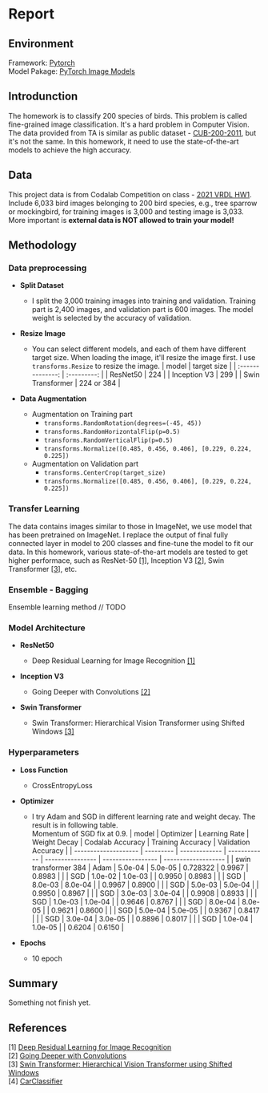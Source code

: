 # Report

## Environment

Framework: [Pytorch](https://pytorch.org/)  
Model Pakage: [PyTorch Image Models](https://github.com/rwightman/pytorch-image-models/)

## Introdunction

The homework is to classify 200 species of birds. This problem is called fine-grained image classification.
It's a hard problem in Computer Vision. The data provided from TA is similar as public dataset - [CUB-200-2011](http://www.vision.caltech.edu/visipedia/CUB-200-2011.html), but it's not the same. In this homework, it need to use the state-of-the-art models to achieve the high accuracy.

## Data

This project data is from Codalab Competition on class - [2021 VRDL HW1](https://competitions.codalab.org/competitions/35668?secret_key=09789b13-35ec-4928-ac0f-6c86631dda07). Include 6,033 bird images belonging to 200 bird species, e.g., tree sparrow or mockingbird, for training images is 3,000 and testing image is 3,033. More important is **external data is NOT allowed to train your model!**

## Methodology

### Data preprocessing

* **Split Dataset**
  * I split the 3,000 training images into training and validation. Training part is 2,400 images, and validation part is 600 images. The model weight is selected by the accuracy of validation.

* **Resize Image**
  * You can select different models, and each of them have different target size. When loading the image, it'll resize the image first. I use `transforms.Resize` to resize the image.
    |      model       | target size |
    | :--------------: | :---------: |
    |     ResNet50     |     224     |
    |   Inception V3   |     299     |
    | Swin Transformer | 224 or 384  |

* **Data Augmentation**
  * Augmentation on Training part
    * `transforms.RandomRotation(degrees=(-45, 45))`
    * `transforms.RandomHorizontalFlip(p=0.5)`
    * `transforms.RandomVerticalFlip(p=0.5)`
    * `transforms.Normalize([0.485, 0.456, 0.406], [0.229, 0.224, 0.225])`
  * Augmentation on Validation part
    * `transforms.CenterCrop(target_size)`
    * `transforms.Normalize([0.485, 0.456, 0.406], [0.229, 0.224, 0.225])`

### Transfer Learning

The data contains images similar to those in ImageNet, we use model that has been pretrained on ImageNet. I replace the output of final fully connected layer in model to 200 classes and fine-tune the model to fit our data. In this homework, various state-of-the-art models are tested to get higher performace, such as ResNet-50 [[1]](https://arxiv.org/abs/1512.03385), Inception V3 [[2]](https://arxiv.org/abs/1409.4842), Swin Transformer [[3]](https://arxiv.org/pdf/2103.14030.pdf), etc.

### Ensemble - Bagging

Ensemble learning method // TODO

### Model Architecture

* **ResNet50**
  * Deep Residual Learning for Image Recognition [[1]](https://arxiv.org/abs/1512.03385)

* **Inception V3**
  * Going Deeper with Convolutions [[2]](https://arxiv.org/abs/1409.4842)

* **Swin Transformer**
  * Swin Transformer: Hierarchical Vision Transformer using Shifted Windows [[3]](https://arxiv.org/pdf/2103.14030.pdf)

### Hyperparameters

* **Loss Function**
  * CrossEntropyLoss

* **Optimizer**
  * I try Adam and SGD in different learning rate and weight decay. The result is in following table.  
    Momentum of SGD fix at 0.9.
    | model                | Optimizer | Learning Rate | Weight Decay | Codalab Accuracy | Training Accuracy | Validation Accuracy |
    | -------------------- | --------- | ------------- | ------------ | ---------------- | ----------------- | ------------------- |
    | swin transformer 384 | Adam      | 5.0e-04       | 5.0e-05      | 0.728322         | 0.9967            | 0.8983              |
    |                      | SGD       | 1.0e-02       | 1.0e-03      |                  | 0.9950            | 0.8983              |
    |                      | SGD       | 8.0e-03       | 8.0e-04      |                  | 0.9967            | 0.8900              |
    |                      | SGD       | 5.0e-03       | 5.0e-04      |                  | 0.9950            | 0.8967              |
    |                      | SGD       | 3.0e-03       | 3.0e-04      |                  | 0.9908            | 0.8933              |
    |                      | SGD       | 1.0e-03       | 1.0e-04      |                  | 0.9646            | 0.8767              |
    |                      | SGD       | 8.0e-04       | 8.0e-05      |                  | 0.9621            | 0.8600              |
    |                      | SGD       | 5.0e-04       | 5.0e-05      |                  | 0.9367            | 0.8417              |
    |                      | SGD       | 3.0e-04       | 3.0e-05      |                  | 0.8896            | 0.8017              |
    |                      | SGD       | 1.0e-04       | 1.0e-05      |                  | 0.6204            | 0.6150              |

* **Epochs**
  * 10 epoch

## Summary

Something not finish yet.

## References

[1] [Deep Residual Learning for Image Recognition](https://arxiv.org/abs/1512.03385)  
[2] [Going Deeper with Convolutions](https://arxiv.org/abs/1409.4842)  
[3] [Swin Transformer: Hierarchical Vision Transformer using Shifted Windows](https://arxiv.org/pdf/2103.14030.pdf)  
[4] [CarClassifier](https://github.com/Yunyung/CarClassifier)
